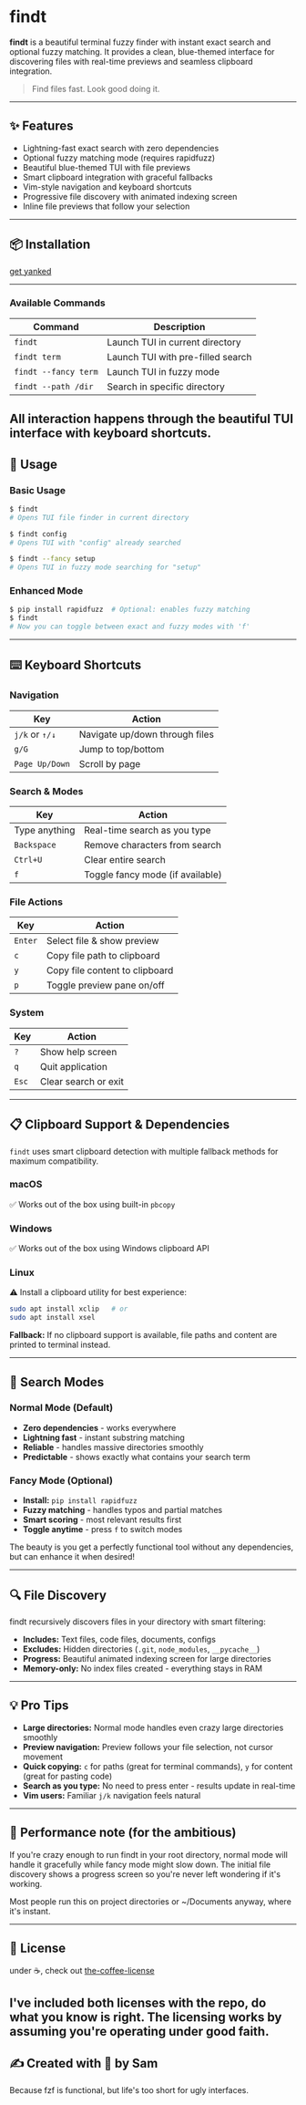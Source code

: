 # findt
**findt** is a beautiful terminal fuzzy finder with instant exact search and optional fuzzy matching. It provides a clean, blue-themed interface for discovering files with real-time previews and seamless clipboard integration.
> Find files fast. Look good doing it.
---
## ✨ Features
- Lightning-fast exact search with zero dependencies  
- Optional fuzzy matching mode (requires rapidfuzz)  
- Beautiful blue-themed TUI with file previews  
- Smart clipboard integration with graceful fallbacks  
- Vim-style navigation and keyboard shortcuts  
- Progressive file discovery with animated indexing screen  
- Inline file previews that follow your selection  
---
## 📦 Installation

[get yanked](https://github.com/codinganomel/yanked)

---
### Available Commands
| Command         | Description                          |
|----------------|--------------------------------------|
| `findt`        | Launch TUI in current directory      |
| `findt term`   | Launch TUI with pre-filled search    |
| `findt --fancy term` | Launch TUI in fuzzy mode       |
| `findt --path /dir`  | Search in specific directory   |

All interaction happens through the beautiful TUI interface with keyboard shortcuts.
---
## 🚀 Usage

### Basic Usage
```bash
$ findt
# Opens TUI file finder in current directory

$ findt config
# Opens TUI with "config" already searched

$ findt --fancy setup
# Opens TUI in fuzzy mode searching for "setup"
```

### Enhanced Mode
```bash
$ pip install rapidfuzz  # Optional: enables fuzzy matching
$ findt
# Now you can toggle between exact and fuzzy modes with 'f'
```
---
## ⌨️ Keyboard Shortcuts

### Navigation
| Key           | Action                        |
|---------------|-------------------------------|
| `j/k` or `↑/↓` | Navigate up/down through files |
| `g/G`         | Jump to top/bottom            |
| `Page Up/Down` | Scroll by page               |

### Search & Modes
| Key           | Action                        |
|---------------|-------------------------------|
| Type anything | Real-time search as you type  |
| `Backspace`   | Remove characters from search |
| `Ctrl+U`      | Clear entire search          |
| `f`           | Toggle fancy mode (if available) |

### File Actions
| Key           | Action                        |
|---------------|-------------------------------|
| `Enter`       | Select file & show preview    |
| `c`           | Copy file path to clipboard   |
| `y`           | Copy file content to clipboard |
| `p`           | Toggle preview pane on/off    |

### System
| Key           | Action                        |
|---------------|-------------------------------|
| `?`           | Show help screen              |
| `q`           | Quit application              |
| `Esc`         | Clear search or exit          |

---
## 📋 Clipboard Support & Dependencies
`findt` uses smart clipboard detection with multiple fallback methods for maximum compatibility.

### macOS  
✅ Works out of the box using built-in `pbcopy`

### Windows  
✅ Works out of the box using Windows clipboard API

### Linux  
⚠️ Install a clipboard utility for best experience:
```bash
sudo apt install xclip   # or
sudo apt install xsel
```

**Fallback:** If no clipboard support is available, file paths and content are printed to terminal instead.

---
## 🎯 Search Modes

### Normal Mode (Default)
- **Zero dependencies** - works everywhere
- **Lightning fast** - instant substring matching
- **Reliable** - handles massive directories smoothly
- **Predictable** - shows exactly what contains your search term

### Fancy Mode (Optional)
- **Install:** `pip install rapidfuzz`
- **Fuzzy matching** - handles typos and partial matches
- **Smart scoring** - most relevant results first
- **Toggle anytime** - press `f` to switch modes

The beauty is you get a perfectly functional tool without any dependencies, but can enhance it when desired!

---
## 🔍 File Discovery

findt recursively discovers files in your directory with smart filtering:

- **Includes:** Text files, code files, documents, configs
- **Excludes:** Hidden directories (`.git`, `node_modules`, `__pycache__`)
- **Progress:** Beautiful animated indexing screen for large directories
- **Memory-only:** No index files created - everything stays in RAM

---
## 💡 Pro Tips

- **Large directories:** Normal mode handles even crazy large directories smoothly
- **Preview navigation:** Preview follows your file selection, not cursor movement  
- **Quick copying:** `c` for paths (great for terminal commands), `y` for content (great for pasting code)
- **Search as you type:** No need to press enter - results update in real-time
- **Vim users:** Familiar `j/k` navigation feels natural

---
## 🐌 Performance note (for the ambitious)

If you're crazy enough to run findt in your root directory, normal mode will handle it gracefully while fancy mode might slow down. The initial file discovery shows a progress screen so you're never left wondering if it's working.

Most people run this on project directories or ~/Documents anyway, where it's instant.

---
## 📄 License

under ☕️, check out [the-coffee-license](https://github.com/codinganovel/The-Coffee-License)

I've included both licenses with the repo, do what you know is right. The licensing works by assuming you're operating under good faith.
---
## ✍️ Created with 💙 by Sam  
Because fzf is functional, but life's too short for ugly interfaces.